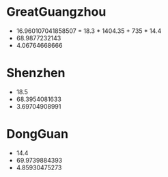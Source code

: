 # GreatGuangzhou
* 16.960107041858507 = 18.3 * 1404.35 + 735 * 14.4
* 68.9877232143
* 4.06764668666
# Shenzhen
* 18.5
* 68.3954081633
* 3.69704908991
# DongGuan
* 14.4
* 69.9739884393
* 4.85930475273

